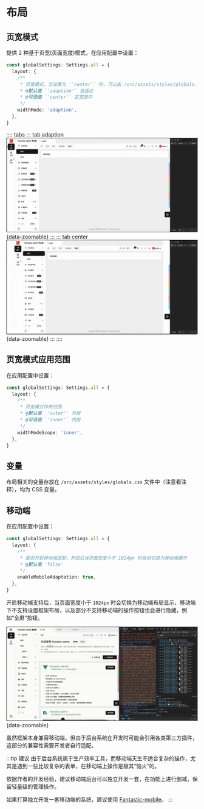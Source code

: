 # 布局

## 页宽模式 <Badge type="pro" text="专业版" />

提供 2 种基于页宽(页面宽度)模式，在应用配置中设置：

```ts {2-9}
const globalSettings: Settings.all = {
  layout: {
    /**
     * 页宽模式，当设置为 `'center'` 时，可以去 /src/assets/styles/globals.css 里设置 `--g-app-width` 宽度变量
     * @默认值 `'adaption'` 自适应
     * @可选值 `'center'` 定宽居中
     */
    widthMode: 'adaption',
  },
}
```

:::: tabs
::: tab adaption
![](/layout_width_mode_adaption.gif){data-zoomable}
:::
::: tab center
![](/layout_width_mode_center.gif){data-zoomable}
:::
::::

## 页宽模式应用范围 <Badge type="pro" text="专业版" /> <Badge text="v5.2.0" />

在应用配置中设置：

```ts {2-9}
const globalSettings: Settings.all = {
  layout: {
    /**
     * 页宽模式作用范围
     * @默认值 `'outer'` 外层
     * @可选值 `'inner'` 内层
     */
    widthModeScope: 'inner',
  },
}
```

## 变量

布局相关的变量存放在 `/src/assets/styles/globals.css` 文件中（注意看注释），均为 CSS 变量。

## 移动端

在应用配置中设置：

```ts {2-8}
const globalSettings: Settings.all = {
  layout: {
    /**
     * 是否开启移动端适配，开启后当页面宽度小于 1024px 时自动切换为移动端展示
     * @默认值 `false`
     */
    enableMobileAdaptation: true,
  },
}
```

开启移动端支持后，当页面宽度小于 `1024px` 时会切换为移动端布局显示，移动端下不支持设置框架布局，以及部分不支持移动端的操作按钮也会进行隐藏，例如“全屏”按钮。

![](/layout-mobile.gif){data-zoomable}

虽然框架本身兼容移动端，但由于后台系统在开发时可能会引用各类第三方插件，这部分的兼容性需要开发者自行适配。

:::tip 建议
由于后台系统属于生产效率工具，而移动端天生不适合复杂的操作，尤其是遇到一些比较复杂的表单，在移动端上操作是极其“恼火”的。

依据作者的开发经验，建议移动端后台可以独立开发一套，在功能上进行删减，保留轻量级的管理操作。

如果打算独立开发一套移动端的系统，建议使用 [Fantastic-mobile](https://fantastic-mobile.hurui.me/)。
:::
